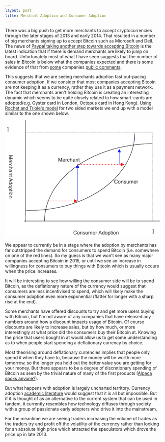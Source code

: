 ```yaml
---
layout: post
title: Merchant Adoption and Consumer Adoption
---
```


There was a big push to get more merchants to accept cryptocurrencies through the later stages of 2013 and early 2014. That resulted in a number of big merchants signing up to accept Bitcoin such as Microsoft and Dell. The news of [Paypal taking another step towards accepting Bitcoin](https://www.cryptocoinsnews.com/breaking-paypal-merchants-can-now-accept-bitcoin/) is the latest indication that if there is demand merchants are likely to jump on board. Unfortunately most of what I have seen suggests that the number of sales in Bitcoin is below what the companies expected and there is some evidence of that from [some](http://www.coindesk.com/overstocks-2014-bitcoin-sales-miss-projections-3-million/) companies [public comments](https://fundraising.mozilla.org/bitcoin-donations-to-mozilla-17-days-in/).

This suggests that we are seeing merchants adoption fast out-pacing consumer adoption. If we consider that most companies accepting Bitcoin are not keeping it as a currency, rather they use it as a payment network. The fact that merchants aren't holding Bitcoin is creating an interesting dynamic which seems to be quite closely related to how smart-cards are adopted(e.g. Oyster card in London, Octopus card in Hong Kong). Using [Rochet and Triole's model](http://onlinelibrary.wiley.com/doi/10.1162/154247603322493212/abstract) for two sided markets we end up with a model similar to the one shown below. 

![two sided market adoption](/assets/two-sided-market.png)

We appear to currently be in a stage where the adoption by merchants has far outstripped the demand for consumers to spend Bitcoin (i.e. somewhere on one of the red lines). So my guess is that we won't see as many major companies accepting Bitcoin in 2015, or until we see an increase in willingness for consumers to buy things with Bitcoin which is usually occurs when the price increases. 

It will be interesting to see how willing the consumer side will be to spend Bitcoin, as the deflationary nature of the currency would suggest that consumers are less incentivised to spend, which will likely make the consumer adoption even more exponential (flatter for longer with a sharp rise at the end). 

Some merchants have offered discounts to try and get more users buying with Bitcoin, but I'm not aware of any companies that have released any numbers around how a discount impacts usage of Bitcoin. Of course discounts are likely to increase sales, but by how much, or more interestingly at what price did the consumers buy their Bitcoin at. Knowing the price that users bought in at would allow us to get some understanding as to when people start spending a deflationary currency by choice. 

Most theorising around deflationary currencies implies that people only spend it when they have to, because the money will be worth more tomorrow, so the longer you hold out the better value you are getting for your money. But there appears to be a degree of discretionary spending of Bitcoin as seen by the trivial nature of many of the first products ([Alpaca socks anyone?](http://www.grasshillalpacas.com/alpacaproductsforbitcoinoffer.html)). 

But what happens with adoption is largely uncharted territory. Currency adoption [academic literature](http://papers.ssrn.com/sol3/papers.cfm?abstract_id=2295134) would suggest that it is all but impossible. But if it is thought of as an alternative to the current system that can be used in tandem, it currently resembles how technology diffuses through society with a group of passionate early adopters who drive it into the mainstream. 

For the meantime we are seeing traders increasing the volume of trades as the traders try and profit off the volatility of the currency rather than looking for an absolute high price which attracted the speculators which drove the price up in late 2013. 